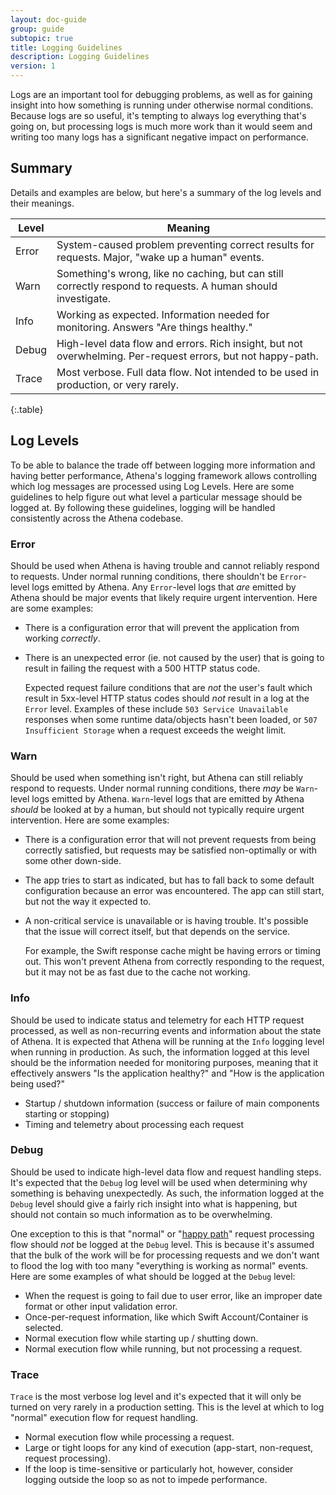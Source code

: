 ```yaml
---
layout: doc-guide
group: guide
subtopic: true
title: Logging Guidelines
description: Logging Guidelines
version: 1
---
```


Logs are an important tool for debugging problems, as well as for gaining insight into how something is running under
otherwise normal conditions. Because logs are so useful, it's tempting to always log everything that's going on, but
processing logs is much more work than it would seem and writing too many logs has a significant negative impact on
performance.

Summary
-------

Details and examples are below, but here's a summary of the log levels and their meanings.

| Level | Meaning                                                                                                      |
| ----- | ------------------------------------------------------------------------------------------------------------ |
| Error | System-caused problem preventing correct results for requests. Major, "wake up a human" events.              |
| Warn  | Something's wrong, like no caching, but can still correctly respond to requests. A human should investigate. |
| Info  | Working as expected. Information needed for monitoring. Answers "Are things healthy."                        |
| Debug | High-level data flow and errors. Rich insight, but not overwhelming. Per-request errors, but not happy-path. |
| Trace | Most verbose. Full data flow. Not intended to be used in production, or very rarely.                         |
{:.table}


Log Levels
----------

To be able to balance the trade off between logging more information and having better performance, Athena's logging
framework allows controlling which log messages are processed using Log Levels. Here are some guidelines to help figure
out what level a particular message should be logged at. By following these guidelines, logging will be handled
consistently across the Athena codebase.

### Error

Should be used when Athena is having trouble and cannot reliably respond to requests. Under normal running conditions,
there shouldn't be `Error`-level logs emitted by Athena. Any `Error`-level logs that _are_ emitted by Athena should be
major events that likely require urgent intervention. Here are some examples:

- There is a configuration error that will prevent the application from working _correctly_.
- There is an unexpected error (ie. not caused by the user) that is going to result in failing the request with a 500
  HTTP status code.

  Expected request failure conditions that are _not_ the user's fault which result in 5xx-level HTTP
  status codes should _not_ result in a log at the `Error` level. Examples of these include `503 Service Unavailable`
  responses when some runtime data/objects hasn't been loaded, or `507 Insufficient Storage` when a request exceeds the
  weight limit.

### Warn

Should be used when something isn't right, but Athena can still reliably respond to requests. Under normal running
conditions, there _may_ be `Warn`-level logs emitted by Athena. `Warn`-level logs that are emitted by Athena _should_ be
looked at by a human, but should not typically require urgent intervention. Here are some examples:

- There is a configuration error that will not prevent requests from being correctly satisfied, but requests may be
  satisfied non-optimally or with some other down-side.
- The app tries to start as indicated, but has to fall back to some default configuration because an error was
  encountered. The app can still start, but not the way it expected to.
- A non-critical service is unavailable or is having trouble. It's possible that the issue will correct itself, but that
  depends on the service.

  For example, the Swift response cache might be having errors or timing out. This won't prevent Athena from correctly
  responding to the request, but it may not be as fast due to the cache not working.

### Info

Should be used to indicate status and telemetry for each HTTP request processed, as well as non-recurring events and
information about the state of Athena. It is expected that Athena will be running at the `Info` logging level when
running in production. As such, the information logged at this level should be the information needed for monitoring 
purposes, meaning that it effectively answers "Is the application healthy?" and "How is the application being used?"

- Startup / shutdown information (success or failure of main components starting or stopping)
- Timing and telemetry about processing each request

### Debug

Should be used to indicate high-level data flow and request handling steps. It's expected that the `Debug` log level
will be used when determining why something is behaving unexpectedly. As such, the information logged at the `Debug`
level should give a fairly rich insight into what is happening, but should not contain so much information as to be
overwhelming.

One exception to this is that "normal" or "[happy path](https://en.wikipedia.org/wiki/Happy_path)" request processing
flow should _not_ be logged at the `Debug` level. This is because it's assumed that the bulk of the work will be for
processing requests and we don't want to flood the log with too many "everything is working as normal" events. Here are
some examples of what should be logged at the `Debug` level:

- When the request is going to fail due to user error, like an improper date format or other input validation error.
- Once-per-request information, like which Swift Account/Container is selected.
- Normal execution flow while starting up / shutting down.
- Normal execution flow while running, but not processing a request.

### Trace

`Trace` is the most verbose log level and it's expected that it will only be turned on very rarely in a production
setting. This is the level at which to log "normal" execution flow for request handling.

- Normal execution flow while processing a request.
- Large or tight loops for any kind of execution (app-start, non-request, request processing).
- If the loop is time-sensitive or particularly hot, however, consider logging outside the loop so as not to impede
  performance.
